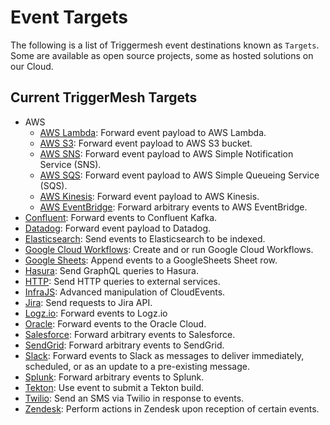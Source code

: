 # Event Targets

The following is a list of Triggermesh event destinations known as `Targets`. Some are available as open source projects, some as hosted solutions on our Cloud.

## Current TriggerMesh Targets

- AWS
    - [AWS Lambda](./awslambda.md): Forward event payload to AWS Lambda.
    - [AWS S3](./awss3.md): Forward event payload to AWS S3 bucket.
    - [AWS SNS](./awssns.md): Forward event payload to AWS Simple Notification Service (SNS).
    - [AWS SQS](./awssqs.md): Forward event payload to AWS Simple Queueing Service (SQS).
    - [AWS Kinesis](./awskinesis.md): Forward event payload to AWS Kinesis.
    - [AWS EventBridge](./awseventbridge.md): Forward arbitrary events to AWS EventBridge.
- [Confluent](./confluent.md): Forward events to Confluent Kafka.
- [Datadog](./datadog.md): Forward event payload to Datadog.
- [Elasticsearch](./elasticsearch.md): Send events to Elasticsearch to be indexed.
- [Google Cloud Workflows](./googlecloudworkflows.md): Create and or run Google Cloud Workflows. 
- [Google Sheets](./googlesheets.md): Append events to a GoogleSheets Sheet row.
- [Hasura](./hasura.md): Send GraphQL queries to Hasura.
- [HTTP](./http.md): Send HTTP queries to external services.
- [InfraJS](./infrajs.md): Advanced manipulation of CloudEvents.
- [Jira](./jira.md): Send requests to Jira API.
- [Logz.io](./logz.md): Forward events to Logz.io
- [Oracle](./oracle.md): Forward events to the Oracle Cloud.
- [Salesforce](./salesforce.md): Forward arbitrary events to Salesforce.
- [SendGrid](./sendgrid.md): Forward arbitrary events to SendGrid.
- [Slack](./slack.md): Forward events to Slack as messages to deliver immediately, scheduled, or as an update to a pre-existing message.
- [Splunk](./splunk.md): Forward arbitrary events to Splunk.
- [Tekton](./tekton.md): Use event to submit a Tekton build.
- [Twilio](./twilio.md): Send an SMS via Twilio in response to events.
- [Zendesk](./zendesk.md): Perform actions in Zendesk upon reception of certain events.